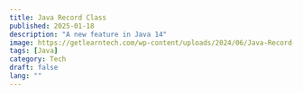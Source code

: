 ```yaml
---
title: Java Record Class
published: 2025-01-18
description: "A new feature in Java 14"
image: https://getlearntech.com/wp-content/uploads/2024/06/Java-Record-Big-1024x535.png
tags: [Java]
category: Tech
draft: false
lang: ""
---
```

